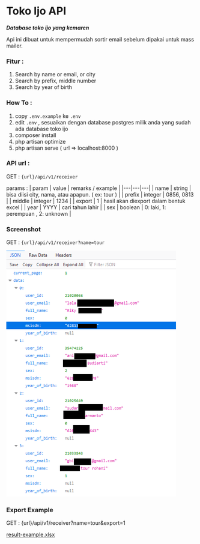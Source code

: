 # Toko Ijo API 
***Database toko ijo yang kemaren***

Api ini dibuat untuk mempermudah sortir email sebelum dipakai untuk mass mailer.

### Fitur :
1. Search by name or email, or city
2. Search by prefix, middle number
3. Search by year of birth

### How To :
1. copy `.env.example` ke `.env`
2. edit `.env` , sesuaikan dengan database postgres milik anda yang sudah ada database toko ijo
3. composer install
4. php artisan optimize
5. php artisan serve ( url => localhost:8000 )

### API url :
GET : `{url}/api/v1/receiver`

params : 
| param  | value   | remarks / example |
|---|---|---|
| name  | string  | bisa diisi city, nama, atau apapun. ( ex: tour ) | 
| prefix   | integer   | 0856, 0813 | 
| middle  | integer  |  1234 |
| export | 1 | hasil akan diexport dalam bentuk excel |
| year | YYYY | cari tahun lahir |
| sex | boolean | 0: laki, 1: perempuan , 2: unknown |

### Screenshot
GET : `{url}/api/v1/receiver?name=tour`

![!ss1](storage/images/ss1.png)

### Export Example
GET : {url}/api/v1/receiver?name=tour&export=1

[result-example.xlsx](storage/images/tour.xlsx)



